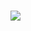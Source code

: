 
<h1 align="Right">
    <img src="https://readme-typing-svg.herokuapp.com/?font=Righteous&size=35&width=1000&height=70&repeat=false&duration=4000&lines=Carlo+Ledesma+—+Fascinated+by+coding+and+design." />
</h1>
